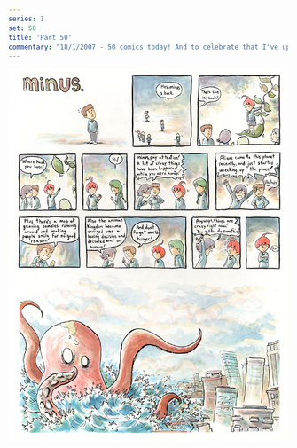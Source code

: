 ```yaml
---
series: 1
set: 50
title: 'Part 50'
commentary: "18/1/2007 - 50 comics today! And to celebrate that I've updated with a new minus strip! Stay tuned for next week when I celebrate the 51st comic in much the same way! And after that comes the one year aniversary, will I perhaps add a new strip on that day too? Anyways, as I think I mentioned at some point before, since I hit fifty strips I took down the \"this comic can end at any time...\" comment. So... so now, when I think it's time to end the strip I'll announce it a week before it happens or something. Also here is a <a href=\"https://web.archive.org/web/20080723045025/http://www.wanderingpandacomics.com/mrgoh/comic.php?comic=1\" target=\"_blank\">fun comic</a>. See you next fight."
---
```


![](../../../../assets/minus/part-50/minus50.jpg)